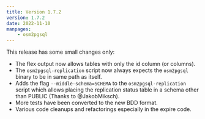 ```yaml
---
title: Version 1.7.2
version: 1.7.2
date: 2022-11-10
manpages:
    - osm2pgsql
---
```


This release has some small changes only:

* The flex output now allows tables with only the id column (or columns).
* The `osm2pgsql-replication` script now always expects the `osm2pgsql`
  binary to be in same path as itself.
* Adds the flag `--middle-schema=SCHEMA` to the `osm2pgsql-replication`
  script which allows placing the replication status table in a schema
  other than PUBLIC (Thanks to @JakobMiksch).
* More tests have been converted to the new BDD format.
* Various code cleanups and refactorings especially in the expire code.

